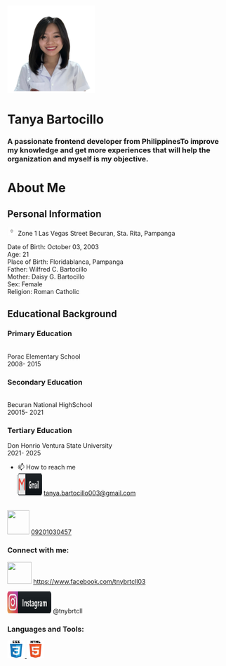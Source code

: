 
<img src= "https://raw.githubusercontent.com/Tanyag1003/Tanyag1003/refs/heads/main/Tanya%20(2x2%20pic).png" alt="Image" width= "200" height= "200" class="center">


# Tanya Bartocillo
### A passionate frontend developer from PhilippinesTo improve my knowledge and get more experiences that will help the organization and myself is my objective. 


# About Me

## Personal Information

<img src= "https://raw.githubusercontent.com/Tanyag1003/Tanyag1003/refs/heads/main/map.jpg" alt="address" width= 20> <t> Zone 1 Las Vegas Street Becuran, Sta. Rita, Pampanga 

Date of Birth: October 03, 2003 <br>
Age: 21 <br>
Place of Birth: Floridablanca, Pampanga <br>
Father: Wilfred C. Bartocillo <br>
Mother: Daisy G. Bartocillo <br>
Sex: Female <br>
Religion: Roman Catholic <br>
 

## Educational Background

<h3> Primary Education</h3> <br>
Porac Elementary School <br>
2008- 2015

<h3>Secondary Education</h3> <br>
Becuran National HighSchool <br>               
20015- 2021


<h3>Tertiary Education</h3>
Don Honrio Ventura State University <br>
2021- 2025

<br>

- 📫 How to reach me <br>
<img src= "https://raw.githubusercontent.com/MikeCodesDotNET/ColoredBadges/4a38660afb7be89a6032218589b4454a1285c7f8/svg/social/gmail.svg" width = 55 height= 50> tanya.bartocillo003@gmail.com
<t> 
<br>  
<img src= "https://cdn4.iconfinder.com/data/icons/social-icons-6/40/phone-1024.png" height= "55" width="50"> <u>09201030457</u>

<h3 align="left">Connect with me:</h3>

<img src="https://upload.wikimedia.org/wikipedia/commons/6/6c/Facebook_Logo_2023.png" width=55 height= 50 > https://www.facebook.com/tnybrtcll03<br>

<img src= "https://raw.githubusercontent.com/MikeCodesDotNET/ColoredBadges/master/svg/social/instagram.svg" width="100" height="50"> @tnybrtcll

<h3 align="left">Languages and Tools:</h3>
<p align="left"> <a href="https://www.w3schools.com/css/" target="_blank" rel="noreferrer"> <img src="https://raw.githubusercontent.com/devicons/devicon/master/icons/css3/css3-original-wordmark.svg" alt="css3" width="40" height="40"/> </a> <a href="https://www.w3.org/html/" target="_blank" rel="noreferrer"> <img src="https://raw.githubusercontent.com/devicons/devicon/master/icons/html5/html5-original-wordmark.svg" alt="html5" width="40" height="40"/> </a> </p>
